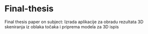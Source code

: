 # Final-thesis
Final thesis paper on subject: Izrada aplikacije za obradu rezultata 3D skeniranja iz oblaka točaka i priprema modela za 3D ispis
